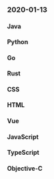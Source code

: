 ### 2020-01-13

#### Java

#### Python

#### Go

#### Rust

#### CSS

#### HTML

#### Vue

#### JavaScript

#### TypeScript

#### Objective-C
